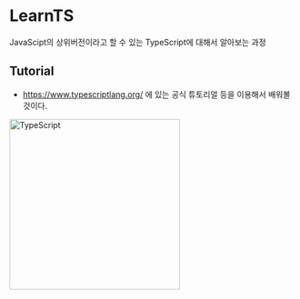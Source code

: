 # LearnTS  
JavaScipt의 상위버전이라고 할 수 있는 TypeScript에 대해서 알아보는 과정  

## Tutorial  
- https://www.typescriptlang.org/ 에 있는 공식 튜토리얼 등을 이용해서 배워볼 것이다.  

<img src="https://media.vlpt.us/images/yoonvelog/post/669b63fd-f16e-42b4-ac8f-cac1479f47ac/typescript%EB%A1%9C%EA%B3%A0.png" width="300px" height="300px" alt="TypeScript"></img><br/>
